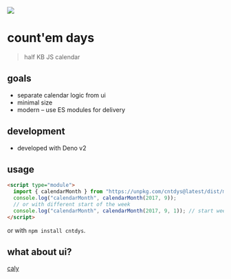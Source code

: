 ![](https://badgen.net/bundlephobia/minzip/cntdys)

# count'em days

> half KB JS calendar

## goals

- separate calendar logic from ui
- minimal size
- modern – use ES modules for delivery

## development

- developed with Deno v2

## usage

```html
<script type="module">
  import { calendarMonth } from "https://unpkg.com/cntdys@latest/dist/main.min.js";
  console.log("calendarMonth", calendarMonth(2017, 9));
  // or with different start of the week
  console.log("calendarMonth", calendarMonth(2017, 9, 1)); // start week on Monday (0 = Sunday)
</script>
```

or with `npm install cntdys`.

## what about ui?

[caly](https://github.com/zigomir/caly)
